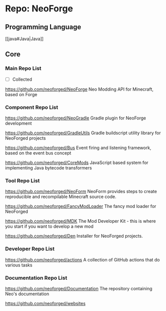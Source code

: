 # Repo: NeoForge
## Programming Language
[[java#Java|Java]] 
## Core

### Main Repo List

- [ ] Collected

https://github.com/neoforged/NeoForge
Neo Modding API for Minecraft, based on Forge

### Component Repo List

https://github.com/neoforged/NeoGradle
Gradle plugin for NeoForge development

https://github.com/neoforged/GradleUtils
Gradle buildscript utility library for NeoForged projects

https://github.com/neoforged/Bus
Event firing and listening framework, based on the event bus concept

https://github.com/neoforged/CoreMods
JavaScript based system for implementing Java bytecode transformers

### Tool Repo List

https://github.com/neoforged/NeoForm
NeoForm provides steps to create reproducible and recompilable Minecraft source code.

https://github.com/neoforged/FancyModLoader
The fancy mod loader for NeoForged

https://github.com/neoforged/MDK
The Mod Developer Kit - this is where you start if you want to develop a new mod

https://github.com/neoforged/Den
Installer for NeoForged projects.

### Developer Repo List

https://github.com/neoforged/actions
A collection of GitHub actions that do various tasks

### Documentation Repo List

https://github.com/neoforged/Documentation
The repository containing Neo's documentation 

https://github.com/neoforged/websites
